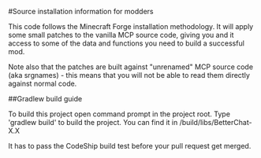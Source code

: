 #Source installation information for modders

This code follows the Minecraft Forge installation methodology. It will apply some small patches to the vanilla MCP source code, giving you and it access to some of the data and functions you need to build a successful mod.

Note also that the patches are built against "unrenamed" MCP source code (aka srgnames) - this means that you will not be able to read them directly against normal code.

##Gradlew build guide

To build this project open command prompt in the project root.
Type 'gradlew build' to build the project. You can find it in /build/libs/BetterChat-X.X

It has to pass the CodeShip build test before your pull request get merged.